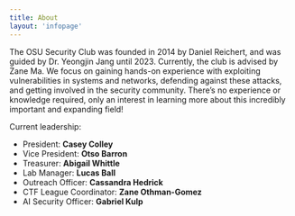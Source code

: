 ```yaml
---
title: About
layout: 'infopage'
---
```


The OSU Security Club was founded in 2014 by Daniel Reichert, and was guided by Dr. Yeongjin Jang until 2023. Currently, the club is advised by Zane Ma. We focus on gaining hands-on experience with exploiting vulnerabilities in systems and networks, defending against these attacks, and getting involved in the security community. There’s no experience or knowledge required, only an interest in learning more about this incredibly important and expanding field!

Current leadership:

- President: **Casey Colley**
- Vice President: **Otso Barron**
- Treasurer: **Abigail Whittle**
- Lab Manager: **Lucas Ball**
- Outreach Officer: **Cassandra Hedrick**
- CTF League Coordinator: **Zane Othman-Gomez**
- AI Security Officer: **Gabriel Kulp**
